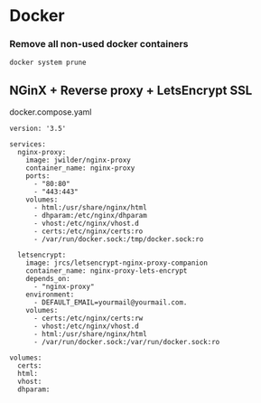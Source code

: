 # Docker

### Remove all non-used docker containers

```text
docker system prune
```

## NGinX + Reverse proxy + LetsEncrypt SSL

docker.compose.yaml

```text
version: '3.5'

services:
  nginx-proxy:
    image: jwilder/nginx-proxy
    container_name: nginx-proxy
    ports:
      - "80:80"
      - "443:443"
    volumes:
      - html:/usr/share/nginx/html
      - dhparam:/etc/nginx/dhparam
      - vhost:/etc/nginx/vhost.d
      - certs:/etc/nginx/certs:ro
      - /var/run/docker.sock:/tmp/docker.sock:ro

  letsencrypt:
    image: jrcs/letsencrypt-nginx-proxy-companion
    container_name: nginx-proxy-lets-encrypt
    depends_on:
      - "nginx-proxy"
    environment:
      - DEFAULT_EMAIL=yourmail@yourmail.com.
    volumes:
      - certs:/etc/nginx/certs:rw
      - vhost:/etc/nginx/vhost.d
      - html:/usr/share/nginx/html
      - /var/run/docker.sock:/var/run/docker.sock:ro

volumes:
  certs:
  html:
  vhost:
  dhparam:   
```



